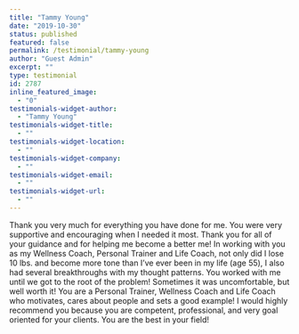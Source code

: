 ```yaml
---
title: "Tammy Young"
date: "2019-10-30"
status: published
featured: false
permalink: /testimonial/tammy-young
author: "Guest Admin"
excerpt: ""
type: testimonial
id: 2787
inline_featured_image:
  - "0"
testimonials-widget-author:
  - "Tammy Young"
testimonials-widget-title:
  - ""
testimonials-widget-location:
  - ""
testimonials-widget-company:
  - ""
testimonials-widget-email:
  - ""
testimonials-widget-url:
  - ""
---
```


Thank you very much for everything you have done for me. You were very supportive and encouraging when I needed it most. Thank you for all of your guidance and for helping me become a better me! In working with you as my Wellness Coach, Personal Trainer and Life Coach, not only did I lose 10 lbs. and become more tone than I’ve ever been in my life (age 55), I also had several breakthroughs with my thought patterns. You worked with me until we got to the root of the problem! Sometimes it was uncomfortable, but well worth it! You are a Personal Trainer, Wellness Coach and Life Coach who motivates, cares about people and sets a good example! I would highly recommend you because you are competent, professional, and very goal oriented for your clients. You are the best in your field!
